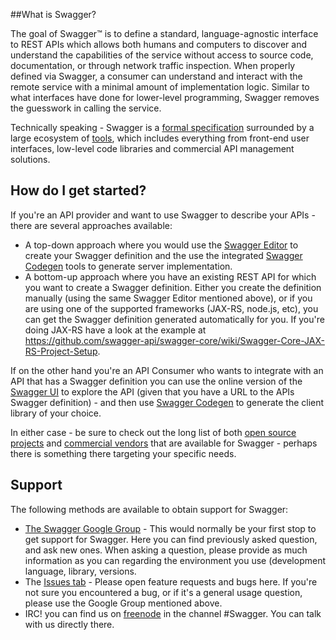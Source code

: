 ##What is Swagger?

The goal of Swagger™ is to define a standard, language-agnostic interface to REST APIs which allows both humans and computers to discover and understand the capabilities of the service without access to source code, documentation, or through network traffic inspection. When properly defined via Swagger, a consumer can understand and interact with the remote service with a minimal amount of implementation logic. Similar to what interfaces have done for lower-level programming, Swagger removes the guesswork in calling the service.

Technically speaking - Swagger is a [formal specification](specification) surrounded by a large ecosystem of [tools](Swagger-tools), which includes everything from front-end user interfaces, low-level code libraries and commercial API management solutions.

## How do I get started?

If you're an API provider and want to use Swagger to describe your APIs - there are several approaches available:
- A top-down approach where you would use the [Swagger Editor](http://editor.swagger.io) to create your Swagger definition and the use the integrated [Swagger Codegen](swagger-codegen) tools to generate server implementation.
- A bottom-up approach where you have an existing REST API for which you want to create a Swagger definition. Either you create the definition manually (using the same Swagger Editor mentioned above), or if you are using one of the supported frameworks (JAX-RS, node.js, etc), you can get the Swagger definition generated automatically for you. If you're doing JAX-RS have a look at the example at https://github.com/swagger-api/swagger-core/wiki/Swagger-Core-JAX-RS-Project-Setup.

If on the other hand you're an API Consumer who wants to integrate with an API that has a Swagger definition you can use the online version of the [Swagger UI](http://petstore.swagger.io/) to explore the API (given that you have a URL to the APIs Swagger definition) - and then use [Swagger Codegen](swagger-codegen) to generate the client library of your choice.

In either case - be sure to check out the long list of both [open source projects](open-source-integrations) and [commercial vendors](commercial-tools) that are available for Swagger - perhaps there is something there targeting your specific needs.

## Support
The following methods are available to obtain support for Swagger:

- [The Swagger Google Group](https://groups.google.com/forum/#!forum/swagger-swaggersocket) - This would normally be your first stop to get support for Swagger. Here you can find previously asked question, and ask new ones. When asking a question, please provide as much information as you can regarding the environment you use (development language, library, versions.
- The [Issues tab](https://github.com/swagger-api/swagger-core/issues?state=open) - Please open feature requests and bugs here. If you're not sure you encountered a bug, or if it's a general usage question, please use the Google Group mentioned above.
- IRC! you can find us on [freenode](http://webchat.freenode.net/?channels=swagger) in the channel #Swagger. You can talk with us directly there.
